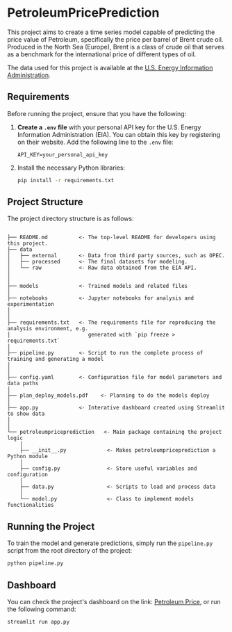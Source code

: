 # PetroleumPricePrediction

This project aims to create a time series model capable of predicting the price value of Petroleum, specifically the price per barrel of Brent crude oil. Produced in the North Sea (Europe), Brent is a class of crude oil that serves as a benchmark for the international price of different types of oil.

The data used for this project is available at the [U.S. Energy Information Administration](https://www.eia.gov/).

## Requirements

Before running the project, ensure that you have the following:

1. **Create a `.env` file** with your personal API key for the U.S. Energy Information Administration (EIA). You can obtain this key by registering on their website. Add the following line to the `.env` file:
    ```
    API_KEY=your_personal_api_key
    ```

2. Install the necessary Python libraries:
    ```bash
    pip install -r requirements.txt
    ```

## Project Structure

The project directory structure is as follows:

```

├── README.md          <- The top-level README for developers using this project.
├── data
│   ├── external       <- Data from third party sources, such as OPEC.
│   ├── processed      <- The final datasets for modeling.
│   └── raw            <- Raw data obtained from the EIA API.
│
│
├── models             <- Trained models and related files
│
├── notebooks          <- Jupyter notebooks for analysis and experimentation
│
│
├── requirements.txt   <- The requirements file for reproducing the analysis environment, e.g.
│                         generated with `pip freeze > requirements.txt`
│
├── pipeline.py        <- Script to run the complete process of training and generating a model
│
│
├── config.yaml        <- Configuration file for model parameters and data paths
│
├── plan_deploy_models.pdf    <- Planning to do the models deploy
│
├── app.py             <- Interative dashboard created using Streamlit to show data 
│
│
└── petroleumpriceprediction   <- Main package containing the project logic
    │
    ├── __init__.py             <- Makes petroleumpriceprediction a Python module
    │
    ├── config.py               <- Store useful variables and configuration
    │
    ├── data.py                 <- Scripts to load and process data
    │
    └── model.py                <- Class to implement models functionalities
```

## Running the Project

To train the model and generate predictions, simply run the `pipeline.py` script from the root directory of the project:
```bash
python pipeline.py
```

## Dashboard

You can check the project's dashboard on the link: [Petroleum Price](https://fiap-tc4-petroleumpriceprediction.streamlit.app/), or
run the following command: 
```bash
streamlit run app.py
```
